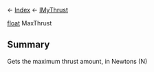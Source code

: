 ← [Index](Api-Index) ← [IMyThrust](Sandbox.ModAPI.Ingame.IMyThrust)

[float](System.Single) MaxThrust

## Summary

Gets the maximum thrust amount, in Newtons (N)

